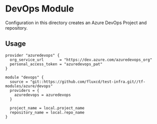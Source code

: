 # DevOps Module

Configuration in this directory creates an Azure DevOps Project and repository.

## Usage

```hcl
provider "azuredevops" {
  org_service_url       = "https://dev.azure.com/azuredevops_org"
  personal_access_token = "azuredevops_pat"
}

module "devops" {
  source = "git::https://github.com/fluxcd/test-infra.git//tf-modules/azure/devops"
  providers = {
    azuredevops = azuredevops
  }
  
  project_name = local.project_name
  repository_name = local.repo_name
}
```
